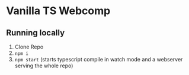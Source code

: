 # Vanilla TS Webcomp 

## Running locally 

1. Clone Repo 
2. `npm i`
4. `npm start` (starts typescript compile in watch mode and a webserver serving the whole repo)
